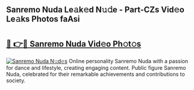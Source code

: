 ## Sanremo Nuda Le𝚊k𝚎d N𝚞𝚍e - Part-CZs Vid𝚎o Le𝚊ks Photos faAsi

# <h2><a href="http://fbg3e6f.evod.top/?m=Sanremo+Nuda">🔗 👉🔴 Sanremo Nuda Vid𝚎o Ph𝚘t𝚘s</a></h2>

[![Sanremo Nuda N𝚞d𝚎s](https://i.imgur.com/8V9OHl7.gif)](http://fbg3e6f.evod.top/?m=Sanremo+Nuda)
Online personality Sanremo Nuda with a passion for dance and lifestyle, creating engaging content. Public figure Sanremo Nuda, celebrated for their remarkable achievements and contributions to society. 
